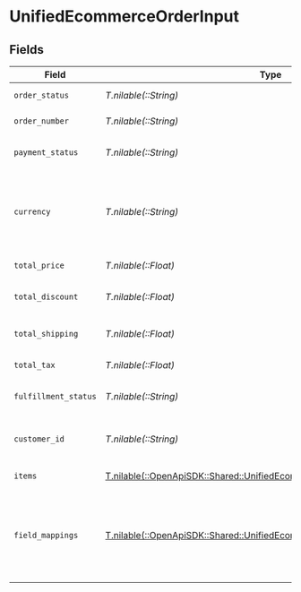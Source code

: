 # UnifiedEcommerceOrderInput


## Fields

| Field                                                                                                                                      | Type                                                                                                                                       | Required                                                                                                                                   | Description                                                                                                                                |
| ------------------------------------------------------------------------------------------------------------------------------------------ | ------------------------------------------------------------------------------------------------------------------------------------------ | ------------------------------------------------------------------------------------------------------------------------------------------ | ------------------------------------------------------------------------------------------------------------------------------------------ |
| `order_status`                                                                                                                             | *T.nilable(::String)*                                                                                                                      | :heavy_minus_sign:                                                                                                                         | The status of the order                                                                                                                    |
| `order_number`                                                                                                                             | *T.nilable(::String)*                                                                                                                      | :heavy_minus_sign:                                                                                                                         | The number of the order                                                                                                                    |
| `payment_status`                                                                                                                           | *T.nilable(::String)*                                                                                                                      | :heavy_minus_sign:                                                                                                                         | The payment status of the order                                                                                                            |
| `currency`                                                                                                                                 | *T.nilable(::String)*                                                                                                                      | :heavy_minus_sign:                                                                                                                         | The currency of the order. Authorized value must be of type CurrencyCode (ISO 4217)                                                        |
| `total_price`                                                                                                                              | *T.nilable(::Float)*                                                                                                                       | :heavy_minus_sign:                                                                                                                         | The total price of the order                                                                                                               |
| `total_discount`                                                                                                                           | *T.nilable(::Float)*                                                                                                                       | :heavy_minus_sign:                                                                                                                         | The total discount on the order                                                                                                            |
| `total_shipping`                                                                                                                           | *T.nilable(::Float)*                                                                                                                       | :heavy_minus_sign:                                                                                                                         | The total shipping cost of the order                                                                                                       |
| `total_tax`                                                                                                                                | *T.nilable(::Float)*                                                                                                                       | :heavy_minus_sign:                                                                                                                         | The total tax on the order                                                                                                                 |
| `fulfillment_status`                                                                                                                       | *T.nilable(::String)*                                                                                                                      | :heavy_minus_sign:                                                                                                                         | The fulfillment status of the order                                                                                                        |
| `customer_id`                                                                                                                              | *T.nilable(::String)*                                                                                                                      | :heavy_minus_sign:                                                                                                                         | The UUID of the customer associated with the order                                                                                         |
| `items`                                                                                                                                    | [T.nilable(::OpenApiSDK::Shared::UnifiedEcommerceOrderInputItems)](../../models/shared/unifiedecommerceorderinputitems.md)                 | :heavy_minus_sign:                                                                                                                         | The items in the order                                                                                                                     |
| `field_mappings`                                                                                                                           | [T.nilable(::OpenApiSDK::Shared::UnifiedEcommerceOrderInputFieldMappings)](../../models/shared/unifiedecommerceorderinputfieldmappings.md) | :heavy_minus_sign:                                                                                                                         | The custom field mappings of the object between the remote 3rd party & Panora                                                              |